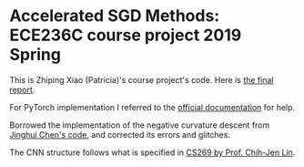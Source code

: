 # Accelerated SGD Methods: ECE236C course project 2019 Spring

This is Zhiping Xiao (Patricia)'s course project's code. Here is [the final report](./ECE236C_Final_Report.pdf).

For PyTorch implementation I referred to the [official documentation](https://pytorch.org/tutorials/beginner/pytorch_with_examples.html) for help.

Borrowed the implementation of the negative curvature descent from [Jinghui Chen's code](https://github.com/uclaml/GOSE/blob/master/cnn_gose.py), and corrected its errors and glitches.

The CNN structure follows what is specified in [CS269 by Prof. Chih-Jen Lin](https://www.csie.ntu.edu.tw/~cjlin/courses/optdl2019/).